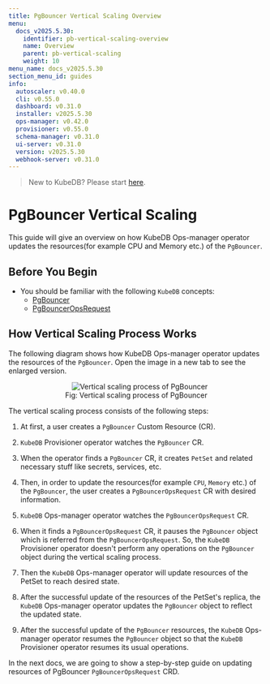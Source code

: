 ```yaml
---
title: PgBouncer Vertical Scaling Overview
menu:
  docs_v2025.5.30:
    identifier: pb-vertical-scaling-overview
    name: Overview
    parent: pb-vertical-scaling
    weight: 10
menu_name: docs_v2025.5.30
section_menu_id: guides
info:
  autoscaler: v0.40.0
  cli: v0.55.0
  dashboard: v0.31.0
  installer: v2025.5.30
  ops-manager: v0.42.0
  provisioner: v0.55.0
  schema-manager: v0.31.0
  ui-server: v0.31.0
  version: v2025.5.30
  webhook-server: v0.31.0
---
```


> New to KubeDB? Please start [here](/docs/v2025.5.30/README).

# PgBouncer Vertical Scaling

This guide will give an overview on how KubeDB Ops-manager operator updates the resources(for example CPU and Memory etc.) of the `PgBouncer`.

## Before You Begin

- You should be familiar with the following `KubeDB` concepts:
  - [PgBouncer](/docs/v2025.5.30/guides/pgbouncer/concepts/pgbouncer)
  - [PgBouncerOpsRequest](/docs/v2025.5.30/guides/pgbouncer/concepts/opsrequest)

## How Vertical Scaling Process Works

The following diagram shows how KubeDB Ops-manager operator updates the resources of the `PgBouncer`. Open the image in a new tab to see the enlarged version.

<figure align="center">
  <img alt="Vertical scaling process of PgBouncer" src="/docs/v2025.5.30/images/day-2-operation/pgbouncer/vertical-scaling.svg">
<figcaption align="center">Fig: Vertical scaling process of PgBouncer</figcaption>
</figure>

The vertical scaling process consists of the following steps:

1. At first, a user creates a `PgBouncer` Custom Resource (CR).

2. `KubeDB` Provisioner  operator watches the `PgBouncer` CR.

3. When the operator finds a `PgBouncer` CR, it creates `PetSet` and related necessary stuff like secrets, services, etc.

4. Then, in order to update the resources(for example `CPU`, `Memory` etc.) of the `PgBouncer`, the user creates a `PgBouncerOpsRequest` CR with desired information.

5. `KubeDB` Ops-manager operator watches the `PgBouncerOpsRequest` CR.

6. When it finds a `PgBouncerOpsRequest` CR, it pauses the `PgBouncer` object which is referred from the `PgBouncerOpsRequest`. So, the `KubeDB` Provisioner  operator doesn't perform any operations on the `PgBouncer` object during the vertical scaling process.  

7. Then the `KubeDB` Ops-manager operator will update resources of the PetSet to reach desired state.

8. After the successful update of the resources of the PetSet's replica, the `KubeDB` Ops-manager operator updates the `PgBouncer` object to reflect the updated state.

9. After the successful update  of the `PgBouncer` resources, the `KubeDB` Ops-manager operator resumes the `PgBouncer` object so that the `KubeDB` Provisioner  operator resumes its usual operations.

In the next docs, we are going to show a step-by-step guide on updating resources of PgBouncer `PgBouncerOpsRequest` CRD.